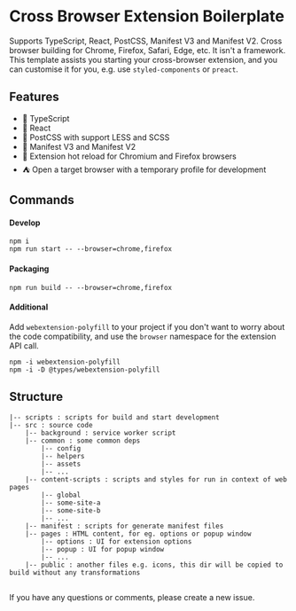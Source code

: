 # Cross Browser Extension Boilerplate

Supports TypeScript, React, PostCSS, Manifest V3 and Manifest V2. Cross browser building for Chrome, Firefox, Safari, Edge, etc.
It isn't a framework. This template assists you starting your cross-browser extension, and you can customise it for you, e.g. use `styled-components` or `preact`.

## Features

- 💪 TypeScript
- 🚀 React
- 🎨 PostCSS with support LESS and SCSS
- 📜 Manifest V3 and Manifest V2
- 🔄 Extension hot reload for Chromium and Firefox browsers
- ⛺ Open a target browser with a temporary profile for development

## Commands

#### Develop
```shell
npm i
npm run start -- --browser=chrome,firefox
```

#### Packaging
```shell
npm run build -- --browser=chrome,firefox
```

#### Additional
Add `webextension-polyfill` to your project if you don't want to worry about the code compatibility, and use the `browser` namespace for the extension API call.
```angular2html
npm -i webextension-polyfill
npm -i -D @types/webextension-polyfill
```

## Structure

```
|-- scripts : scripts for build and start development
|-- src : source code
    |-- background : service worker script
    |-- common : some common deps
        |-- config
        |-- helpers
        |-- assets
        |-- ...
    |-- content-scripts : scripts and styles for run in context of web pages
        |-- global
        |-- some-site-a
        |-- some-site-b
        |-- ...
    |-- manifest : scripts for generate manifest files
    |-- pages : HTML content, for eg. options or popup window
        |-- options : UI for extension options
        |-- popup : UI for popup window
        |-- ...
    |-- public : another files e.g. icons, this dir will be copied to build without any transformations
```

##
If you have any questions or comments, please create a new issue.
